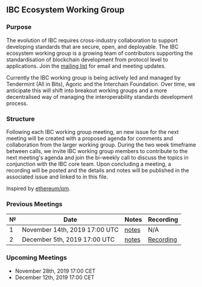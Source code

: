 ## IBC Ecosystem Working Group

### Purpose

The evolution of IBC requires cross-industry collaboration to support developing standards that are secure, open, and deployable. The IBC ecosystem working group is a growing team of contributors supporting the standardisation of blockchain development from protocol level to applications. Join the [mailing list](https://zc.vg/sf/giAEr) for email and meeting updates.

Currently the IBC working group is being actively led and managed by Tendermint (All in Bits), Agoric and the Interchain Foundation. Over time, we anticipate this will shift into breakout working groups and a more decentralised way of managing the interoperability standards development process.

### Structure

Following each IBC working group meeting, an new issue for the next meeting will be created with a proposed agenda for comments and collaboration from the larger working group. During the two week timeframe between calls, we invite IBC working group members to contribute to the next meeting's agenda and join the bi-weekly call to discuss the topics in conjunction with the IBC core team. Upon concluding a meeting, a recording will be posted and the details and notes will be published in the associated issue and linked to in this file.

Inspired by [ethereum/pm](https://github.com/ethereum/pm).

### Previous Meetings

| №  | Date                             | Notes          | Recording            |
| -- | -------------------------------- | -------------- | -------------------- |
| 1  | November 14th, 2019 17:00 UTC    | [notes](./meetings/2019-11-14.md) | N/A |
| 2  | December 5th, 2019 17:00 UTC     | [notes](./meetings/2019-12-05.md) | [Recording](https://drive.google.com/drive/folders/1ide4LhkAY8exFaGaPcH2Eeg9L4_bmFOk?usp=sharing) |


### Upcoming Meetings

- November 28th, 2019 17:00 CET
- December 12th, 2019 17:00 CET
